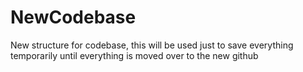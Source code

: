 # NewCodebase
New structure for codebase, this will be used just to save everything temporarily until everything is moved over to the new github
